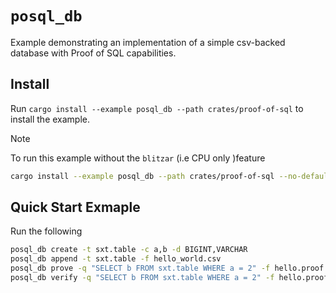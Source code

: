 # `posql_db`

Example demonstrating an implementation of a simple csv-backed database with Proof of SQL capabilities.

## Install
Run `cargo install --example posql_db --path crates/proof-of-sql` to install the example.

> [!NOTE]
> To run this example without the `blitzar` (i.e CPU only )feature 
> ```bash
> cargo install --example posql_db --path crates/proof-of-sql --no-default-features --features="cpu-perf"
> ```

## Quick Start Exmaple
Run the following
```bash
posql_db create -t sxt.table -c a,b -d BIGINT,VARCHAR
posql_db append -t sxt.table -f hello_world.csv
posql_db prove -q "SELECT b FROM sxt.table WHERE a = 2" -f hello.proof
posql_db verify -q "SELECT b FROM sxt.table WHERE a = 2" -f hello.proof
```